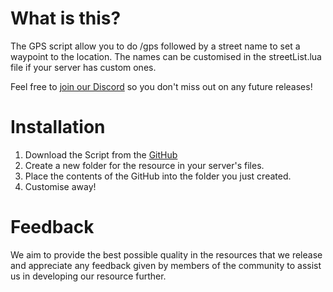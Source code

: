 # What is this?

The GPS script allow you to do /gps followed by a street name to set a waypoint to the location. The names can be customised in the streetList.lua file if your server has custom ones.

Feel free to [join our Discord](https://discord.gg/GXGkZagWQN) so you don't miss out on any future releases!

# Installation

1. Download the Script from the [GitHub](https://github.com/Owen-M/GPS-FiveM)
2. Create a new folder for the resource in your server's files.
3. Place the contents of the GitHub into the folder you just created.
4. Customise away!

# Feedback

We aim to provide the best possible quality in the resources that we release and appreciate any feedback given by members of the community to assist us in developing our resource further. 
